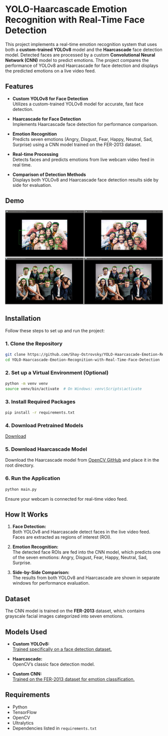 # **YOLO-Haarcascade Emotion Recognition with Real-Time Face Detection**

This project implements a real-time emotion recognition system that uses both a **custom-trained YOLOv8** model and the **Haarcascade** face detection model. Detected faces are processed by a custom **Convolutional Neural Network (CNN)** model to predict emotions. The project compares the performance of YOLOv8 and Haarcascade for face detection and displays the predicted emotions on a live video feed.

## **Features**

- **Custom YOLOv8 for Face Detection**  
  Utilizes a custom-trained YOLOv8 model for accurate, fast face detection.
  
- **Haarcascade for Face Detection**  
  Implements Haarcascade face detection for performance comparison.

- **Emotion Recognition**  
  Predicts seven emotions (Angry, Disgust, Fear, Happy, Neutral, Sad, Surprise) using a CNN model trained on the FER-2013 dataset.

- **Real-time Processing**  
  Detects faces and predicts emotions from live webcam video feed in real time.

- **Comparison of Detection Methods**  
  Displays both YOLOv8 and Haarcascade face detection results side by side for evaluation.

## **Demo**
![Demo1](/demo1.JPG)  
![Demo2](/demo2.JPG)

## **Installation**

Follow these steps to set up and run the project:

### **1. Clone the Repository**
```bash
git clone https://github.com/Shay-Ostrovsky/YOLO-Haarcascade-Emotion-Recognition-with-Real-Time-Face-Detection.git
cd YOLO-Haarcascade-Emotion-Recognition-with-Real-Time-Face-Detection
```

### **2. Set up a Virtual Environment (Optional)**
```bash
python -m venv venv
source venv/bin/activate  # On Windows: venv\Scripts\activate
```

### **3. Install Required Packages**
```bash
pip install -r requirements.txt
```

### **4. Download Pretrained Models**
[Download](https://drive.google.com/drive/folders/1TYgJT-jtCmoGbLvgridp8sIsSoPigjbp?usp=sharing)

### **5. Download Haarcascade Model**
Download the Haarcascade model from [OpenCV GitHub](https://github.com/opencv/opencv/blob/master/data/haarcascades/haarcascade_frontalface_default.xml) and place it in the root directory.

### **6. Run the Application**
```bash
python main.py
```
Ensure your webcam is connected for real-time video feed.

## **How It Works**

1. **Face Detection:**  
   Both YOLOv8 and Haarcascade detect faces in the live video feed. Faces are extracted as regions of interest (ROI).

2. **Emotion Recognition:**  
   The detected face ROIs are fed into the CNN model, which predicts one of the seven emotions: Angry, Disgust, Fear, Happy, Neutral, Sad, Surprise.

3. **Side-by-Side Comparison:**  
   The results from both YOLOv8 and Haarcascade are shown in separate windows for performance evaluation.

## **Dataset**

The CNN model is trained on the **FER-2013** dataset, which contains grayscale facial images categorized into seven emotions.

## **Models Used**

- **Custom YOLOv8:**  
[  Trained specifically on a face detection dataset.
](http://shuoyang1213.me/WIDERFACE/)  
- **Haarcascade:**  
  OpenCV’s classic face detection model.
  
- **Custom CNN:**  
[  Trained on the FER-2013 dataset for emotion classification.
](https://www.kaggle.com/datasets/msambare/fer2013)

## **Requirements**

- Python
- TensorFlow
- OpenCV
- Ultralytics
- Dependencies listed in `requirements.txt`
